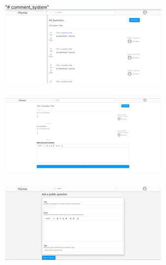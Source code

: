 "# comment_system" 
![home page](https://github.com/jaypalmudaliyar24/comment_system/blob/main/Screenshots/home.jpg)

<br>

![Blog Page](https://github.com/jaypalmudaliyar24/comment_system/blob/main/Screenshots/Blog.jpg)

<br>

![Add Blog Page](https://github.com/jaypalmudaliyar24/comment_system/blob/main/Screenshots/Add_Blog.jpg)

<br>

